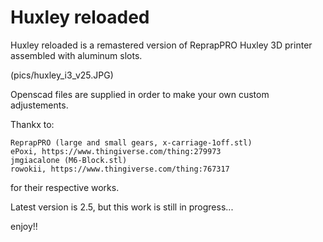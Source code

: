 # Huxley reloaded

Huxley reloaded is a remastered version of ReprapPRO Huxley 3D printer assembled with aluminum slots.

(pics/huxley_i3_v25.JPG)

Openscad files are supplied in order to make your own custom adjustements.

Thankx to:

	ReprapPRO (large and small gears, x-carriage-1off.stl)
	ePoxi, https://www.thingiverse.com/thing:279973
	jmgiacalone (M6-Block.stl)
	rowokii, https://www.thingiverse.com/thing:767317

for their respective works.

Latest version is 2.5, but this work is still in progress...



enjoy!!